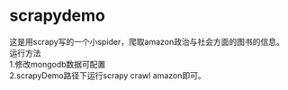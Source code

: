 # scrapydemo  
这是用scrapy写的一个小spider，爬取amazon政治与社会方面的图书的信息。  
运行方法  
1.修改mongodb数据可配置  
2.scrapyDemo路径下运行scrapy crawl amazon即可。  
